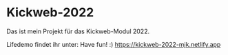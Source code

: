 # Kickweb-2022
Das ist mein Projekt für das Kickweb-Modul 2022.

Lifedemo findet ihr unter: Have fun! :)
https://kickweb-2022-mjk.netlify.app
